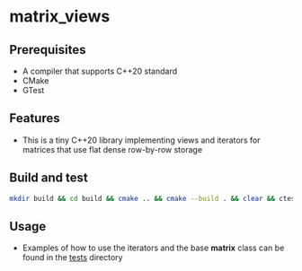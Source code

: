 # matrix_views

## Prerequisites
- A compiler that supports C++20 standard
- CMake
- GTest

## Features
- This is a tiny C++20 library implementing views and iterators for matrices that use flat dense row-by-row storage

## Build and test
```bash
mkdir build && cd build && cmake .. && cmake --build . && clear && ctest
```

## Usage
- Examples of how to use the iterators and the base **matrix** class can be found in the [tests](matrix_views/tests) directory
